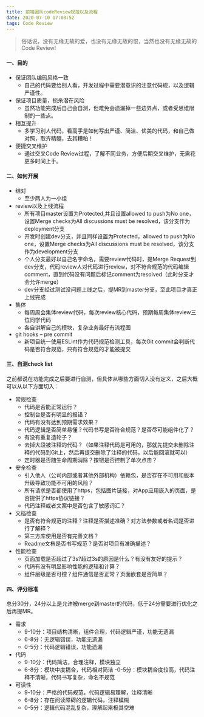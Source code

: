 ```yaml
---
title: 前端团队codeReview规范以及流程
date: 2020-07-10 17:08:52
tags: Code Review
---
```

> 俗话说，没有无缘无故的爱，也没有无缘无故的恨，当然也没有无缘无故的Code Review!
#### 一、目的
- 保证团队编码风格一致
    - 自己的代码要给别人看，开发过程中需要潜意识的注意代码规，以及逻辑严谨性。
- 保证项目质量，扼杀潜在风险
    - 虽然功能完成后自己会自测，但难免会遗漏掉一些边界点，或者受思维限制的一些点。
- 相互提升
    - 多学习别人代码，看高手是如何写出严谨、简洁、优美的代码，和自己做对照，取齐精髓，去其糟粕！
- 便捷交叉维护
    - 通过交叉Code Review过程，了解不同业务，方便后期交叉维护，无需花更多时间上手。
#### 二、如何开展
- 结对
    - 至少两人为一小组
- review以及上线流程
    - 所有项目master设置为Protected,并且设置allowed to push为No one，设置Merge checks为All discussions must be resolved，该分支作为deployment分支
    - 开发时创建dev分支，并且同样设置为Protected，allowed to push为No one，设置Merge checks为All discussions must be resolved，该分支作为development分支
    - 个人分支最好以自己名字命名，需要review代码时，提Merge Request到dev分支，代码review人对代码进行review，对不符合规范的代码编辑comment，直到代码没有问题后标记comment为resolved（此时分支才会允许merge）
    - dev分支经过测试没问题上线之后，提MR到master分支，至此项目才真正上线完成
- 集体
    - 每周周会集体review代码，每次review核心代码，预期每周集体review三位同学代码
    - 各自讲解自己的模块，复杂业务最好有流程图
- git hooks – pre commit
    - 新项目统一使用ESLint作为代码规范检测工具，每次Git commit会判断代码是否符合规范，只有符合规范的才能被提交
#### 三、自测check list
之前都说在功能完成之后要进行自测，但具体从哪些方面切入没有定义，之后大概可以从以下方面切入：
- 常规检查
    - 代码是否能正常运行？
    - 控制台是否有明显的报错？
    - 代码有没有达到预期需求效果？
    - 代码逻辑是否简单易懂？代码书写是否符合规范？是否尽可能组件化了？
    - 有没有重复造轮子？
    - 去掉大段被注释的代码？（如果注释代码是可用的，那就先提交未删除注释的代码到Git上，然后再提交删除了注释的代码，以后能回滚就可以）
    - 定时器是否随生命周期消除？按钮是否控制了单次点击？
- 安全检查
    - 引入他人（公司内部或者其他外部机构）依赖包，是否存在不可用和版本升级导致功能不可用的风险？
    - 所有请求是否都使用了https，包括图片链接，对App应用嵌入的页面，是否提供了https协议链接？
    - 代码注释或者文案中是否包含了敏感词汇？
- 文档检查
    - 是否有符合规范的注释？注释是否描述准确？对方法参数或者名词是否进行了解释？
    - 第三方库使用是否有完善文档？
    - Readme文档是否书写规范？是否对项目有准确描述？
- 性能检查
    - 页面加载是否超过了3s?超过3s的原因是什么？有没有友好的提示？
    - 代码有没有明显影响性能的逻辑和计算？
    - 组件层级是否可控？组件通信是否正常？页面嵌套是否简单？
#### 四、评分标准
总分30分，24分以上是允许被merge到master的代码，低于24分需要进行优化之后再提MR。
- 需求
    - 9-10分：项目结构清晰，组件合理，代码逻辑严谨，功能无遗漏
    - 6-8分：无逻辑错误，功能无遗漏
    - 0-5分：代码逻辑错误，功能遗漏
- 代码
    - 9-10分：代码简洁，合理注释，模块独立
    - 6-8分：模块中度耦合，代码相对简洁
     -0-5分：模块耦合度较高，代码注释不清晰，代码书写复杂，命名不规范
- 可读性
    - 9-10分：严格的代码规范，代码逻辑易理解，注释清晰
    - 6-8分：存在阅读障碍的逻辑代码，注释模糊
    - 0-5分：逻辑代码混乱复杂，理解起来极其空难

